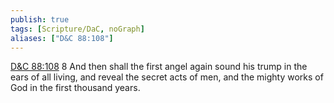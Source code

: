 ```yaml
---
publish: true
tags: [Scripture/DaC, noGraph]
aliases: ["D&C 88:108"]
---
```

[D&C 88:108](https://churchofjesuschrist.org/study/scriptures/dc-testament/dc/88?lang=eng&id=p108#p108) 8 And then shall the first angel again sound his trump in the ears of all living, and reveal the secret acts of men, and the mighty works of God in the first thousand years.

